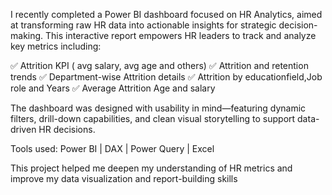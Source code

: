 I recently completed a Power BI dashboard focused on HR Analytics, aimed at transforming raw HR data into actionable insights for strategic decision-making. This interactive report empowers HR leaders to track and analyze key metrics including:

✅ Attrition KPI ( avg salary, avg age and others)
✅ Attrition and retention trends
✅ Department-wise Attrition details
✅ Attrition by educationfield,Job role and Years
✅ Average Attrition Age and salary 

The dashboard was designed with usability in mind—featuring dynamic filters, drill-down capabilities, and clean visual storytelling to support data-driven HR decisions.

Tools used: Power BI | DAX | Power Query | Excel

This project helped me deepen my understanding of HR metrics and improve my data visualization and report-building skills
